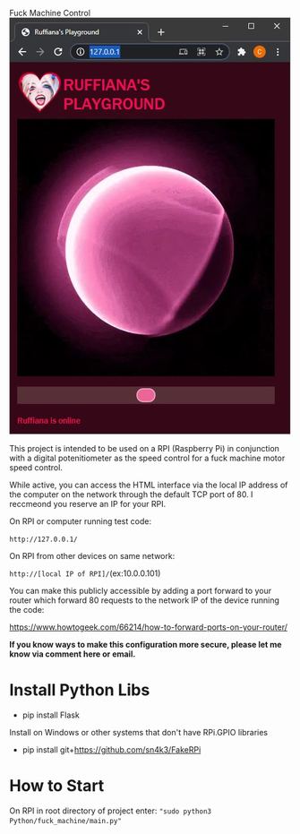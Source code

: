Fuck Machine Control
![Alt text](static/images/Screenshot_01.jpg?raw=true "Screenshot")

This project is intended to be used on a RPI (Raspberry Pi) in conjunction with a digital potenitiometer as the speed control for a fuck machine motor speed control.

While active, you can access the HTML interface via the local IP address of the computer on the network through the default TCP port of 80. I reccmeond you reserve an IP for your RPI.

On RPI or computer running test code:

`http://127.0.0.1/`

On RPI from other devices on same network:

`http://[local IP of RPI]/`(ex:10.0.0.101)

You can make this publicly accessible by adding a port forward to your router which forward 80 requests to the network IP of the device running the code:

https://www.howtogeek.com/66214/how-to-forward-ports-on-your-router/

**If you know ways to make this configuration more secure, please let me know via comment here or email.**

# Install Python Libs
* pip install Flask

Install on Windows or other systems that don't have RPi.GPIO libraries
* pip install git+https://github.com/sn4k3/FakeRPi

# How to Start
On RPI in root directory of project enter:
`"sudo python3 Python/fuck_machine/main.py"`

